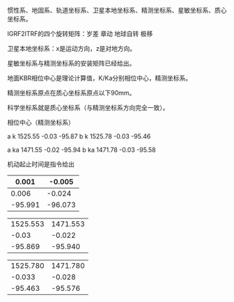 惯性系、地固系、轨道坐标系、卫星本地坐标系、精测坐标系、星敏坐标系、质心坐标系。

IGRF2ITRF的四个旋转矩阵：岁差 章动 地球自转 极移

卫星本地坐标系：x是运动方向，z是对地方向。

星敏坐标系与精测坐标系的安装矩阵已经给出。

地面KBR相位中心是理论计算值，K/Ka分别相位中心，精测坐标系。

精测坐标系原点在质心坐标系原点以下90mm。

科学坐标系就是质心坐标系（与精测坐标系方向完全一致）。

相位中心（精测坐标系）

a k 1525.55 -0.03 -95.87 b k 1525.78 -0.03 -95.46

a ka 1471.55 -0.02 -95.94 b ka 1471.78 -0.03 -95.58

机动起止时间是指令给出



| 0.001   | -0.005  |
| ------- | ------- |
| 0.006   | -0.024  |
| -95.991 | -96.073 |

|          |          |
| -------- | -------- |
| 1525.553 | 1471.553 |
| -0.03    | -0.022   |
| -95.869  | -95.940  |

|          |          |
| -------- | -------- |
| 1525.780 | 1471.780 |
| -0.033   | -0.028   |
| -95.463  | -95.576  |

